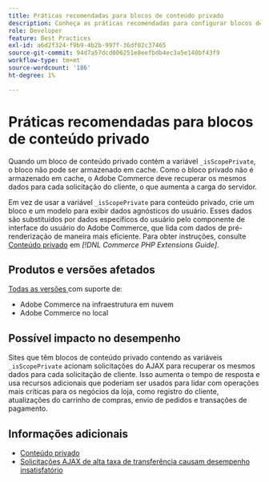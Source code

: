 ```yaml
---
title: Práticas recomendadas para blocos de conteúdo privado
description: Conheça as práticas recomendadas para configurar blocos de conteúdo privado para otimizar o desempenho da loja.
role: Developer
feature: Best Practices
exl-id: a6d2f324-f9b9-4b2b-997f-36df02c37465
source-git-commit: 94d7a57dcd006251e8eefbdb4ec3a5e140bf43f9
workflow-type: tm+mt
source-wordcount: '186'
ht-degree: 1%

---
```


# Práticas recomendadas para blocos de conteúdo privado

Quando um bloco de conteúdo privado contém a variável `_isScopePrivate`, o bloco não pode ser armazenado em cache. Como o bloco privado não é armazenado em cache, o Adobe Commerce deve recuperar os mesmos dados para cada solicitação do cliente, o que aumenta a carga do servidor.

Em vez de usar a variável `_isScopePrivate` para conteúdo privado, crie um bloco e um modelo para exibir dados agnósticos do usuário. Esses dados são substituídos por dados específicos do usuário pelo componente de interface do usuário do Adobe Commerce, que lida com dados de pré-renderização de maneira mais eficiente. Para obter instruções, consulte [Conteúdo privado](https://developer.adobe.com/commerce/php/development/cache/page/private-content/) em _[!DNL Commerce PHP Extensions Guide]_.

## Produtos e versões afetados

[Todas as versões ](../../../release/versions.md) com suporte de:

- Adobe Commerce na infraestrutura em nuvem
- Adobe Commerce no local

## Possível impacto no desempenho

Sites que têm blocos de conteúdo privado contendo as variáveis `_isScopePrivate` acionam solicitações do AJAX para recuperar os mesmos dados para cada solicitação de cliente. Isso aumenta o tempo de resposta e usa recursos adicionais que poderiam ser usados para lidar com operações mais críticas para os negócios da loja, como registro do cliente, atualizações do carrinho de compras, envio de pedidos e transações de pagamento.

## Informações adicionais

- [Conteúdo privado](../../../performance/configuration.md#client-side-optimization-settings)
- [Solicitações AJAX de alta taxa de transferência causam desempenho insatisfatório](https://experienceleague.adobe.com/docs/commerce-knowledge-base/kb/troubleshooting/miscellaneous/high-throughput-ajax-requests-cause-poor-performance.html?lang=pt-BR)
